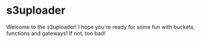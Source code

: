 # s3uploader
Welcome to the s3uploader! I hope you're ready for some fun with buckets, functions and gateways! If not, too bad!
